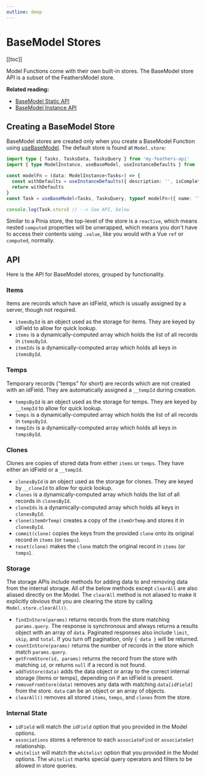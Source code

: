 ```yaml
---
outline: deep
---
```


<script setup>
import Badge from '../components/Badge.vue'
import pkg from '../../package.json'
import BlockQuote from '../components/BlockQuote.vue'
</script>

<div style="position: fixed; z-index: 1000; top: 2px; right: 2px;">
  <Badge :label="`v${pkg.version}`" />
</div>

# BaseModel Stores

[[toc]]

Model Functions come with their own built-in stores. The BaseModel store API is a subset of the FeathersModel store.

**Related reading:**

- [BaseModel Static API](/guide/use-base-model)
- [BaseModel Instance API](/guide/use-base-model-instances)

## Creating a BaseModel Store

BaseModel stores are created only when you create a BaseModel Function using [useBaseModel](/guide/use-base-model). The
default store is found at `Model.store`:

<!--@include: ./feathers-client-notification.md-->

```ts
import type { Tasks, TasksData, TasksQuery } from 'my-feathers-api'
import { type ModelInstance, useBaseModel, useInstanceDefaults } from 'feathers-pinia'

const modelFn = (data: ModelInstance<Tasks>) => {
  const withDefaults = useInstanceDefaults({ description: '', isComplete: false }, data)
  return withDefaults
}
const Task = useBaseModel<Tasks, TasksQuery, typeof modelFn>({ name: 'Task', idField: '_id' }, modelFn)

console.log(Task.store) // --> See API, below
```

Similar to a Pinia store, the top-level of the store is a `reactive`, which means nested `computed` properties will be
unwrapped, which means you don't have to access their contents using `.value`, like you would with a Vue `ref` or
`computed`, normally.

## API

Here is the API for BaseModel stores, grouped by functionality.

### Items

Items are records which have an idField, which is usually assigned by a server, though not required.

- `itemsById` is an object used as the storage for items. They are keyed by idField to allow for quick lookup.
- `items` is a dynamically-computed array which holds the list of all records in `itemsById`.
- `itemIds` is a dynamically-computed array which holds all keys in `itemsById`.

### Temps

Temporary records ("temps" for short) are records which are not created with an idField. They are automatically assigned
a `__tempId` during creation.

- `tempsById` is an object used as the storage for temps. They are keyed by `__tempId` to allow for quick lookup.
- `temps` is a dynamically-computed array which holds the list of all records in `tempsById`.
- `tempIds` is a dynamically-computed array which holds all keys in `tempsById`.

### Clones

Clones are copies of stored data from either `items` or `temps`. They have either an idField or a `__tempId`.

- `clonesById` is an object used as the storage for clones. They are keyed by `__cloneId` to allow for quick lookup.
- `clones` is a dynamically-computed array which holds the list of all records in `clonesById`.
- `cloneIds` is a dynamically-computed array which holds all keys in `clonesById`.
- `clone(itemOrTemp)` creates a copy of the `itemOrTemp` and stores it in `clonesById`.
- `commit(clone)` copies the keys from the provided `clone` onto its original record in `items` (or `temps`).
- `reset(clone)` makes the `clone` match the original record in `items` (or `temps`).

### Storage

The storage APIs include methods for adding data to and removing data from the internal storage. All of the below
methods except `clearAll` are also aliased directly on the Model. The `clearAll` method is not aliased to make it
explicitly obvious that you are clearing the store by calling `Model.store.clearAll()`.

- `findInStore(params)` returns records from the store matching `params.query`. The response is synchronous and always
returns a results object with an array of `data`. Paginated responses also include `limit`, `skip`, and `total`. If you
turn off pagination, only `{ data }` will be returned.
- `countInStore(params)` returns the number of records in the store which match `params.query`.
- `getFromStore(id, params)` returns the record from the store with matching `id`, or returns `null` if a record is not
found.
- `addToStore(data)` adds the data object or array to the correct internal storage (items or temps), depending on if an
idField is present.
- `removeFromStore(data)` removes any data with matching `data[idField]` from the store. `data` can be an object or an
array of objects.
- `clearAll()` removes all stored `items`, `temps`, and `clones` from the store.

### Internal State

- `idField` will match the `idField` option that you provided in the Model options.
- `associations` stores a reference to each `associateFind` or `associateGet` relationship.
- `whitelist` will match the `whitelist` option that you provided in the Model options. The `whitelist` marks special
query operators and filters to be allowed in store queries.
